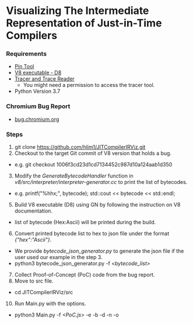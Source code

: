# Visualizing The Intermediate Representation of Just-in-Time Compilers

### Requirements
* [Pin Tool](https://software.intel.com/content/www/us/en/develop/articles/pin-a-dynamic-binary-instrumentation-tool.html)
* [V8 executable - D8](https://v8.dev/docs)
* [Tracer and Trace Reader](https://github.com/skdebray/uacs-lynx.git)
  - You might need a permission to access the tracer tool.
* Python Version 3.7

### Chromium Bug Report
* [bug.chromium.org](https://bugs.chromium.org/p/v8/issues/list?q=component%3DCompiler%20type%3DBug)

### Steps
1. git clone https://github.com/hlim1/JITCompilerIRViz.git
2. Checkout to the target Git commit of V8 version that holds a bug.
  - e.g. git checkout 1006f3cd23d1cd7134452c987d10a124aab1d350
3. Modify the _GenerateBytecodeHandler_ function in _v8/src/interpreter/interpreter-generator.cc_ to print the list of bytecodes.
  - e.g. printf("%hhx;", bytecode); std::cout << bytecode << std::endl;
5. Build V8 executable (D8) using GN by following the instruction on V8 documentation.
  - list of bytecode (Hex:Ascii) will be printed during the build.
6. Convert printed bytecode list to hex to json file under the format _{"hex":"Ascii"}_.
  - We provide _bytecode_json_generator.py_ to generate the json file if the user used our example in the step 3.
  - python3 bytecode_json_generator.py -f _<bytecode_list>_
7. Collect Proof-of-Concept (PoC) code from the bug report.
8. Move to src file.
  - cd JITCompilerIRViz/src
10. Run Main.py with the options.
  - python3 Main.py 
              -f _<PoC.js>_
              -e _<d8 executable>_
              -b _<bytecode json file>_
              -d _<directory to store generated temporary files>_
              -n _<number of PoCs to generate>_
              -o _<output csv file name>_
